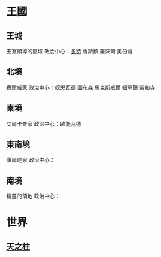 <!-- TITLE: 地理列表 -->
<!-- SUBTITLE: 自然、人文 -->

# 王國
## 王城
王室領導的區域
政治中心：[多特](多特)
魯斯鎮
羅沃爾
奧伯肯
## 北境
[賽爾威家](/組織/賽威爾家)
政治中心：奴恩瓦德
圖布森
馬克斯威爾
紐寧鎮
靈和寺
## 東境
艾爾卡普家
政治中心：歐能瓦德
## 東南境
庫爾達家
政治中心：
## 南境
精靈的領地
政治中心：

# 世界
## [天之柱](天之柱)